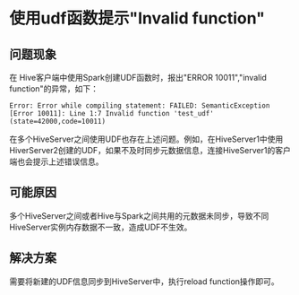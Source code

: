 # 使用udf函数提示"Invalid function"<a name="mrs_03_0173"></a>

## 问题现象<a name="zh-cn_topic_0167275811_s4062da02d4d340ed9dbd38c42c5a7475"></a>

在 Hive客户端中使用Spark创建UDF函数时，报出"ERROR 10011","invalid function"的异常，如下：

```
Error: Error while compiling statement: FAILED: SemanticException [Error 10011]: Line 1:7 Invalid function 'test_udf' (state=42000,code=10011)
```

在多个HiveServer之间使用UDF也存在上述问题。例如，在HiveServer1中使用HiverServer2创建的UDF，如果不及时同步元数据信息，连接HiveServer1的客户端也会提示上述错误信息。

## 可能原因<a name="zh-cn_topic_0167275811_sde58cdd386c74b8c940eb2114143b0a3"></a>

多个HiveServer之间或者Hive与Spark之间共用的元数据未同步，导致不同HiveServer实例内存数据不一致，造成UDF不生效。

## 解决方案<a name="zh-cn_topic_0167275811_sf8f53c018c784bab9ca84e6d32b5d35d"></a>

需要将新建的UDF信息同步到HiveServer中，执行reload function操作即可。


